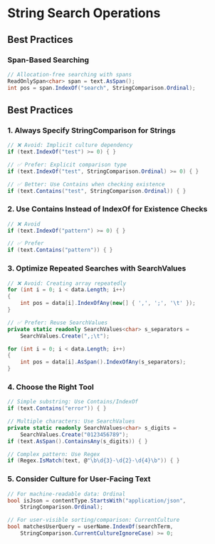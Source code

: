 # String Search Operations
## Best Practices
### Span-Based Searching

```csharp
// Allocation-free searching with spans
ReadOnlySpan<char> span = text.AsSpan();
int pos = span.IndexOf("search", StringComparison.Ordinal);
```

## Best Practices

### 1. Always Specify StringComparison for Strings

```csharp
// ❌ Avoid: Implicit culture dependency
if (text.IndexOf("test") >= 0) { }

// ✅ Prefer: Explicit comparison type
if (text.IndexOf("test", StringComparison.Ordinal) >= 0) { }

// ✅ Better: Use Contains when checking existence
if (text.Contains("test", StringComparison.Ordinal)) { }
```

### 2. Use Contains Instead of IndexOf for Existence Checks

```csharp
// ❌ Avoid
if (text.IndexOf("pattern") >= 0) { }

// ✅ Prefer
if (text.Contains("pattern")) { }
```

### 3. Optimize Repeated Searches with SearchValues

```csharp
// ❌ Avoid: Creating array repeatedly
for (int i = 0; i < data.Length; i++)
{
    int pos = data[i].IndexOfAny(new[] { ',', ';', '\t' });
}

// ✅ Prefer: Reuse SearchValues
private static readonly SearchValues<char> s_separators =
    SearchValues.Create(",;\t");

for (int i = 0; i < data.Length; i++)
{
    int pos = data[i].AsSpan().IndexOfAny(s_separators);
}
```

### 4. Choose the Right Tool

```csharp
// Simple substring: Use Contains/IndexOf
if (text.Contains("error")) { }

// Multiple characters: Use SearchValues
private static readonly SearchValues<char> s_digits =
    SearchValues.Create("0123456789");
if (text.AsSpan().ContainsAny(s_digits)) { }

// Complex pattern: Use Regex
if (Regex.IsMatch(text, @"\b\d{3}-\d{2}-\d{4}\b")) { }
```

### 5. Consider Culture for User-Facing Text

```csharp
// For machine-readable data: Ordinal
bool isJson = contentType.StartsWith("application/json",
    StringComparison.Ordinal);

// For user-visible sorting/comparison: CurrentCulture
bool matchesUserQuery = userName.IndexOf(searchTerm,
    StringComparison.CurrentCultureIgnoreCase) >= 0;
```
